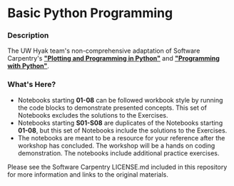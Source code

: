 # Basic Python Programming

### Description

The UW Hyak team's non-comprehensive adaptation of Software Carpentry's [<ins>**"Plotting and Programming in Python"**</ins>](https://swcarpentry.github.io/python-novice-gapminder/index.html) and [<ins>**"Programming with Python"**</ins>](https://swcarpentry.github.io/python-novice-inflammation/index.html).

### What's Here? 

* Notebooks starting **01-08** can be followed workbook style by running the code blocks to demonstrate presented concepts. This set of Notebooks excludes the solutions to the Exercises. 
* Notebooks starting **S01-S08** are duplicates of the Notebooks starting **01-08**, but this set of Notebooks include the solutions to the Exercises. 
* The notebooks are meant to be a resource for your reference after the workshop has concluded. The workshop will be a hands on coding demonstration. The notebooks include additional practice exercises.  

Please see the Software Carpentry LICENSE.md included in this repository for more information and links to the original materials.




